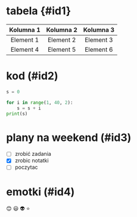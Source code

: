 # tabela {#id1}

|Kolumna 1|Kolumna 2|Kolumna 3|
|:---:|:---:|:---:|
|Element 1|Element 2|Element 3|
|Element 4|Element 5|Element 6|

# kod (#id2)

```py
s = 0

for i in range(1, 40, 2):
    s = s + i
print(s)
```

# plany na weekend (#id3)

- [ ] zrobić zadania
- [x] zrobic notatki
- [ ] poczytac

# emotki (#id4)

:blush: :smiley: :alien: :star:


